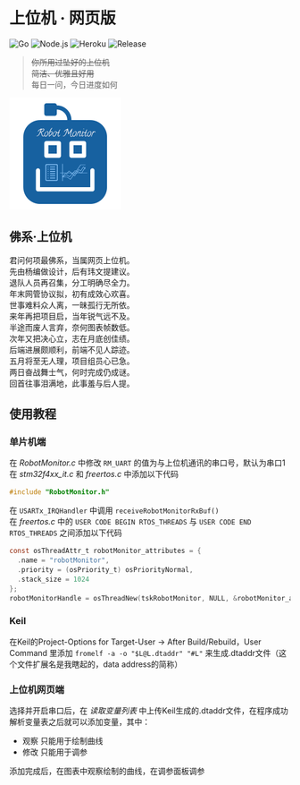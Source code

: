 # 上位机 · 网页版

![Go](https://github.com/scutrobotlab/Robot_Monitor_Web/workflows/Go/badge.svg) ![Node.js](https://github.com/scutrobotlab/Robot_Monitor_Web/workflows/Node.js/badge.svg) ![Heroku](https://github.com/scutrobotlab/Robot_Monitor_Web/workflows/Heroku/badge.svg) ![Release](https://github.com/scutrobotlab/Robot_Monitor_Web/workflows/Release/badge.svg)

>~~你所用过坠好的上位机~~  
>~~简洁、优雅且好用~~  
>每日一问，今日进度如何

![logo](frontend/src/assets/logo.png)

## 佛系·上位机

君问何项最佛系，当属网页上位机。  
先由杨编做设计，后有玮文提建议。  
退队人员再召集，分工明确尽全力。  
年末网管协议拟，初有成效心欢喜。  
世事难料众人离，一昧孤行无所依。  
来年再把项目启，当年锐气远不及。  
半途而废人言弃，奈何图表帧数低。  
次年又把决心立，志在月底创佳绩。  
后端进展颇顺利，前端不见人踪迹。  
五月将至无人理，项目组员心已急。  
两日奋战舞士气，何时完成仍成谜。  
回首往事泪满地，此事羞与后人提。  

## 使用教程

### 单片机端
在 *RobotMonitor.c* 中修改 `RM_UART` 的值为与上位机通讯的串口号，默认为串口1  
在 *stm32f4xx_it.c* 和 *freertos.c* 中添加以下代码  
```C
#include "RobotMonitor.h"
```
在 `USARTx_IRQHandler` 中调用 `receiveRobotMonitorRxBuf()`  
在 *freertos.c* 中的 `USER CODE BEGIN RTOS_THREADS` 与 `USER CODE END RTOS_THREADS` 之间添加以下代码  
```C
const osThreadAttr_t robotMonitor_attributes = {
  .name = "robotMonitor",
  .priority = (osPriority_t) osPriorityNormal,
  .stack_size = 1024
};
robotMonitorHandle = osThreadNew(tskRobotMonitor, NULL, &robotMonitor_attributes);
```

### Keil
在Keil的Project-Options for Target-User -> After Build/Rebuild，User Command 里添加 `fromelf -a -o "$L@L.dtaddr" "#L"` 来生成.dtaddr文件（这个文件扩展名是我瞎起的，data address的简称）

### 上位机网页端
选择并开启串口后，在 *读取变量列表* 中上传Keil生成的.dtaddr文件，在程序成功解析变量表之后就可以添加变量，其中：  

* 观察 只能用于绘制曲线  
* 修改 只能用于调参  

添加完成后，在图表中观察绘制的曲线，在调参面板调参  
